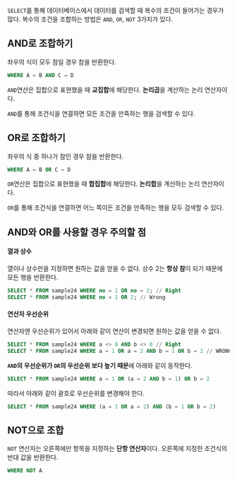 `SELECT`를 통해 데이터베이스에서 데이터를 검색할 때 복수의 조건이 들어가는 경우가 많다. 복수의 조건을 조합하는 방법은 `AND`, `OR`, `NOT` 3가지가 있다.

## AND로 조합하기

좌우의 식이 모두 참일 경우 참을 반환한다.

```sql
WHERE A = B AND C = D
```

`AND`연산은 집합으로 표현했을 때 **교집합**에 해당한다. **논리곱**을 계산하는 논리 연산자이다.

`AND`를 통해 조건식을 연결하면 모든 조건을 만족하는 행을 검색할 수 있다.

## OR로 조합하기

좌우의 식 중 하나가 참인 경우 참을 반환한다.

```sql
WHERE A = B OR C = D
```

`OR`연산은 집합으로 표현했을 때 **합집합**에 해당한다.
**논리합**을 계산하는 논리 연산자이다.

`OR`를 통해 조건식을 연결하면 어느 쪽이든 조건을 만족하는 행을 모두 검색할 수 있다.

## AND와 OR를 사용할 경우 주의할 점

#### 열과 상수

열이나 상수만을 지정하면 원하는 값을 얻을 수 없다. 상수 2는 **항상 참**이 되기 때문에 모든 행을 반환한다.

```sql
SELECT * FROM sample24 WHERE no = 1 OR no = 2; // Right
SELECT * FROM sample24 WHERE no = 1 OR 2; // Wrong
```

#### 연산자 우선순위

연산자엔 우선순위가 있어서 아래와 같이 연산이 변경되면 원하는 값을 얻을 수 없다.

```sql
SELECT * FROM sample24 WHERE a <> 0 AND b <> 0 // Right
SELECT * FROM sample24 WHERE a = 1 OR a = 2 AND b = 1 OR b = 2 // WRONG
```

**`AND`의 우선순위가 `OR`의 우선순위 보다 높기 때문**에 아래와 같이 동작한다.

```sql
SELECT * FROM sample24 WHERE a = 1 OR (a = 2 AND b = 1) OR b = 2
```

따라서 아래와 같이 괄호로 우선순위를 변경해야 한다.

```sql
SELECT * FROM sample24 WHERE (a = 1 OR a = 2) AND (b = 1 OR b = 2)
```

## NOT으로 조합

`NOT` 연산자는 오른쪽에만 항목을 지정하는 **단항 연산자**이다. 오른쪽에 지정한 조건식의 반대 값을 반환한다.

```sql
WHERE NOT A
```